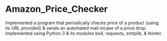 # Amazon_Price_Checker
Implemented a program  that periodically checks price of a product (using its URL provided) &amp; sends an automated mail incase of a price drop.<br/>
Implemented using Python 3 &amp; its modules bs4, requests, smtplib, &amp; tkinter.
